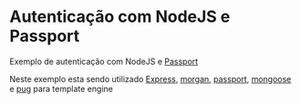 # Autenticação com NodeJS e Passport

Exemplo de autenticação com NodeJS e [Passport](http://www.passportjs.org/)

Neste exemplo esta sendo utilizado [Express](http://expressjs.com/pt-br/), [morgan](https://www.npmjs.com/package/morgan), [passport](http://www.passportjs.org/), [mongoose](http://mongoosejs.com/) e [pug](https://pugjs.org/) para template engine

